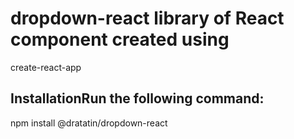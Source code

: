 # dropdown-react library of React component created using 
create-react-app

## InstallationRun the following command:
npm install @dratatin/dropdown-react
